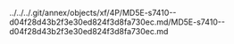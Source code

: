../../../.git/annex/objects/xf/4P/MD5E-s7410--d04f28d43b2f3e30ed824f3d8fa730ec.md/MD5E-s7410--d04f28d43b2f3e30ed824f3d8fa730ec.md